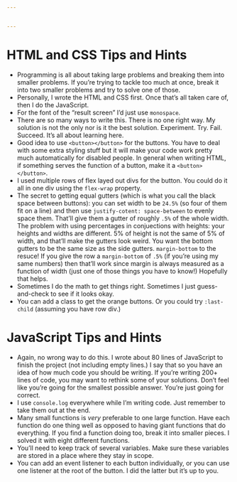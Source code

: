 ```yaml
---


---
```


<h1 id="html-and-css-tips-and-hints">HTML and CSS Tips and Hints</h1>
<ul>
<li>Programming is all about taking large problems and breaking them into smaller problems. If you’re trying to tackle too much at once, break it into two smaller problems and try to solve one of those.</li>
<li>Personally, I wrote the HTML and CSS first. Once that’s all taken care of, then I do the JavaScript.</li>
<li>For the font of the “result screen” I’d just use <code>monospace</code>.</li>
<li>There are so many ways to write this. There is no one right way. My solution is not the only nor is it the best solution. Experiment. Try. Fail. Succeed. It’s all about learning here.</li>
<li>Good idea to use <code>&lt;button&gt;&lt;/button&gt;</code> for the buttons. You have to deal with some extra styling stuff but it will make your code work pretty much automatically for disabled people. In general when writing HTML, if something serves the function of a button, make it a <code>&lt;button&gt;&lt;/button&gt;</code>.</li>
<li>I used multiple rows of flex layed out divs for the button. You could do it all in one div using the <code>flex-wrap</code> property.</li>
<li>The secret to getting equal gutters (which is what you call the black space between buttons): you can set width to be <code>24.5%</code> (so four of them fit on a line) and then use <code>justify-cotent: space-between</code> to evenly space them. That’ll give them a gutter of roughly <code>.5%</code> of the whole width. The problem with using percentages in conjuections with heights: your heights and widths are different. 5% of height is not the same of 5% of width, and that’ll make the gutters look weird. You want the bottom gutters to be the same size as the side gutters. <code>margin-bottom</code> to the resuce! If you give the row a <code>margin-bottom</code> of <code>.5%</code> (if you’re using my same numbers) then that’ll work since margin is always measured as a function of width (just one of those things you have to know!) Hopefully that helps.</li>
<li>Sometimes I do the math to get things right. Sometimes I just guess-and-check to see if it looks okay.</li>
<li>You can add a class to get the orange buttons. Or you could try <code>:last-child</code> (assuming you have row div.)</li>
</ul>
<h1 id="javascript-tips-and-hints">JavaScript Tips and Hints</h1>
<ul>
<li>Again, no wrong way to do this. I wrote about 80 lines of JavaScript to finish the project (not including empty lines.) I say that so you have an idea of how much code you should be writing. If you’re writing 200+ lines of code, you may want to rethink some of your solutions. Don’t feel like you’re going for the smallest possible answer. You’re just going for correct.</li>
<li>I use <code>console.log</code> everywhere while I’m writing code. Just remember to take them out at the end.</li>
<li>Many small functions is <em>very</em> preferable to one large function. Have each function do one thing well as opposed to having giant functions that do everything. If you find a function doing too, break it into smaller pieces. I solved it with eight different functions.</li>
<li>You’ll need to keep track of several variables. Make sure these variables are stored in a place where they stay in scope.</li>
<li>You can add an event listener to each button individually, or you can use one listener at the root of the button. I did the latter but it’s up to you.</li>
</ul>

